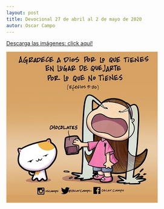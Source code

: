 ```yaml
---
layout: post
title: Devocional 27 de abril al 2 de mayo de 2020
autor: Oscar Campo
---
```

[Descarga las imágenes: click aquí!](/assets/downloads/Devo27abr-2may2020.pdf)


[![](/assets/images/Devo27abr-2may2020.jpg)](/assets/downloads/Devo27abr-2may2020.pdf)
